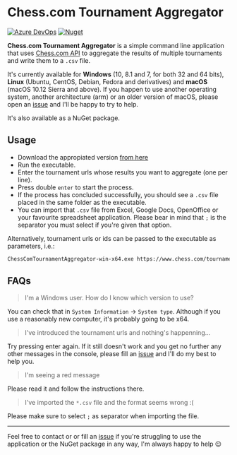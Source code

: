# Chess.com Tournament Aggregator

[![Azure DevOps][azuredevopslogo]][azuredevopslink]
[![Nuget][nugetlogo]][nugetlink]

[azuredevopslogo]: https://dev.azure.com/eduherminio/ChessComTournamentAggregator/_apis/build/status/eduherminio.ChessComTournamentAggregator?branchName=master
[azuredevopslink]: https://dev.azure.com/eduherminio/ChessComTournamentAggregator/_build/latest?definitionId=1&branchName=master
[nugetlogo]: https://img.shields.io/nuget/v/ChessComTournamentAggregator.svg?style=flat-square&label=nuget
[nugetlink]: https://www.nuget.org/packages/ChessComTournamentAggregator

**Chess.com Tournament Aggregator** is a simple command line application that uses [Chess.com API](https://www.chess.com/news/view/published-data-api) to aggregate the results of multiple tournaments and write them to a `.csv` file.

It's currently available for **Windows** (10, 8.1 and 7, for both 32 and 64 bits), **Linux** (Ubuntu, CentOS, Debian, Fedora and derivatives) and **macOS** (macOS 10.12 Sierra and above).
If you happen to use another operating system, another architecture (arm) or an older version of macOS, please open an [issue](https://github.com/eduherminio/ChessComTournamentAggregator/issues) and I'll be happy to try to help.

It's also available as a NuGet package.

## Usage

- Download the appropiated version [from here](https://github.com/eduherminio/ChessComTournamentAggregator/releases)
- Run the executable.
- Enter the tournament urls whose results you want to aggregate (one per line).
- Press double `enter` to start the process.
- If the process has concluded successfully, you should see a `.csv` file placed in the same folder as the executable.
- You can import that `.csv` file from Excel, Google Docs, OpenOffice or your favourite spreadsheet application. Please bear in mind that `;` is the separator you must select if you're given that option.

Alternatively, tournament urls or ids can be passed to the executable as parameters, i.e.:

```bash
ChessComTournamentAggregator-win-x64.exe https://www.chess.com/tournament/live/hampstead-congress-1173973 https://www.chess.com/tournament/live/chess-england-blitz-1180073
```

## FAQs

> I'm a Windows user. How do I know which version to use?

You can check that in `System Information` -> `System type`. Although if you use a reasonably new computer, it's probably going to be x64.

> I've introduced the tournament urls and nothing's happenning...

Try pressing enter again. If it still doesn't work and you get no further any other messages in the console, please fill an [issue](https://github.com/eduherminio/ChessComTournamentAggregator/issues) and I'll do my best to help you.

> I'm seeing a red message

Please read it and follow the instructions there.

> I've imported the `*.csv` file and the format seems wrong :(

Please make sure to select `;` as separator when importing the file.

---

Feel free to contact or or fill an [issue](https://github.com/eduherminio/ChessComTournamentAggregator/issues) if you're struggling to use the application or the NuGet package in any way, I'm always happy to help 😉

